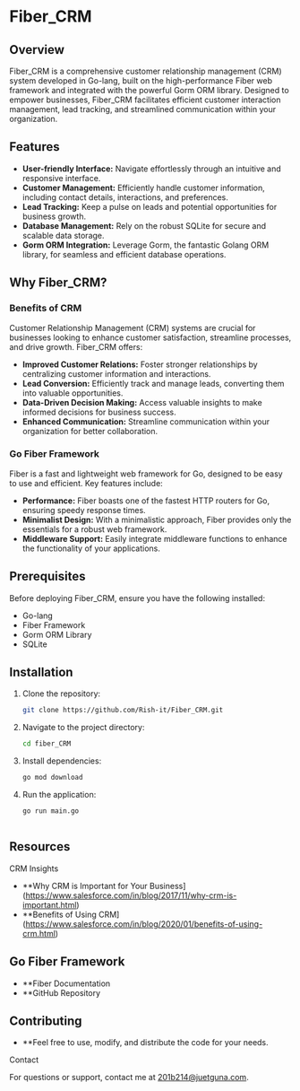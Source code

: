 # Fiber_CRM

## Overview

Fiber_CRM is a comprehensive customer relationship management (CRM) system developed in Go-lang, built on the high-performance Fiber web framework and integrated with the powerful Gorm ORM library. Designed to empower businesses, Fiber_CRM facilitates efficient customer interaction management, lead tracking, and streamlined communication within your organization.

## Features

- **User-friendly Interface:** Navigate effortlessly through an intuitive and responsive interface.
- **Customer Management:** Efficiently handle customer information, including contact details, interactions, and preferences.
- **Lead Tracking:** Keep a pulse on leads and potential opportunities for business growth.
- **Database Management:** Rely on the robust SQLite for secure and scalable data storage.
- **Gorm ORM Integration:** Leverage Gorm, the fantastic Golang ORM library, for seamless and efficient database operations.

## Why Fiber_CRM?

### Benefits of CRM

Customer Relationship Management (CRM) systems are crucial for businesses looking to enhance customer satisfaction, streamline processes, and drive growth. Fiber_CRM offers:

- **Improved Customer Relations:** Foster stronger relationships by centralizing customer information and interactions.
- **Lead Conversion:** Efficiently track and manage leads, converting them into valuable opportunities.
- **Data-Driven Decision Making:** Access valuable insights to make informed decisions for business success.
- **Enhanced Communication:** Streamline communication within your organization for better collaboration.

### Go Fiber Framework

Fiber is a fast and lightweight web framework for Go, designed to be easy to use and efficient. Key features include:

- **Performance:** Fiber boasts one of the fastest HTTP routers for Go, ensuring speedy response times.
- **Minimalist Design:** With a minimalistic approach, Fiber provides only the essentials for a robust web framework.
- **Middleware Support:** Easily integrate middleware functions to enhance the functionality of your applications.

## Prerequisites

Before deploying Fiber_CRM, ensure you have the following installed:

- Go-lang
- Fiber Framework
- Gorm ORM Library
- SQLite

## Installation

1. Clone the repository:

   ```bash
   git clone https://github.com/Rish-it/Fiber_CRM.git


2. Navigate to the project directory:

   ```bash
   cd fiber_CRM
3. Install dependencies:
   ```bash
   go mod download


4. Run the application:
   ```bash
   go run main.go



## Resources

CRM Insights
- **Why CRM is Important for Your Business](https://www.salesforce.com/in/blog/2017/11/why-crm-is-important.html)
- **Benefits of Using CRM](https://www.salesforce.com/in/blog/2020/01/benefits-of-using-crm.html)
## Go Fiber Framework
- **Fiber Documentation
- **GitHub Repository


## Contributing

- **Feel free to use, modify, and distribute the code for your needs.

Contact

For questions or support, contact me at 201b214@juetguna.com.  



